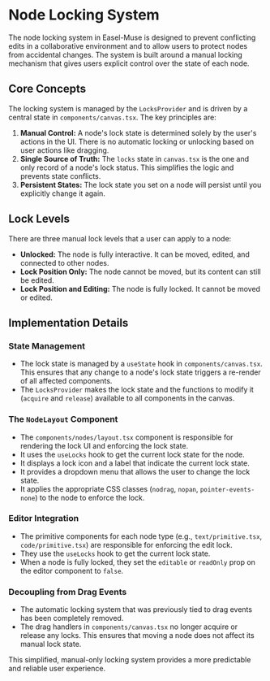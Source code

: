 # Node Locking System

The node locking system in Easel-Muse is designed to prevent conflicting edits in a collaborative environment and to allow users to protect nodes from accidental changes. The system is built around a manual locking mechanism that gives users explicit control over the state of each node.

## Core Concepts

The locking system is managed by the `LocksProvider` and is driven by a central state in `components/canvas.tsx`. The key principles are:

1.  **Manual Control:** A node's lock state is determined solely by the user's actions in the UI. There is no automatic locking or unlocking based on user actions like dragging.
2.  **Single Source of Truth:** The `locks` state in `canvas.tsx` is the one and only record of a node's lock status. This simplifies the logic and prevents state conflicts.
3.  **Persistent States:** The lock state you set on a node will persist until you explicitly change it again.

## Lock Levels

There are three manual lock levels that a user can apply to a node:

*   **Unlocked:** The node is fully interactive. It can be moved, edited, and connected to other nodes.
*   **Lock Position Only:** The node cannot be moved, but its content can still be edited.
*   **Lock Position and Editing:** The node is fully locked. It cannot be moved or edited.

## Implementation Details

### State Management

*   The lock state is managed by a `useState` hook in `components/canvas.tsx`. This ensures that any change to a node's lock state triggers a re-render of all affected components.
*   The `LocksProvider` makes the lock state and the functions to modify it (`acquire` and `release`) available to all components in the canvas.

### The `NodeLayout` Component

*   The `components/nodes/layout.tsx` component is responsible for rendering the lock UI and enforcing the lock state.
*   It uses the `useLocks` hook to get the current lock state for the node.
*   It displays a lock icon and a label that indicate the current lock state.
*   It provides a dropdown menu that allows the user to change the lock state.
*   It applies the appropriate CSS classes (`nodrag`, `nopan`, `pointer-events-none`) to the node to enforce the lock.

### Editor Integration

*   The primitive components for each node type (e.g., `text/primitive.tsx`, `code/primitive.tsx`) are responsible for enforcing the edit lock.
*   They use the `useLocks` hook to get the current lock state.
*   When a node is fully locked, they set the `editable` or `readOnly` prop on the editor component to `false`.

### Decoupling from Drag Events

*   The automatic locking system that was previously tied to drag events has been completely removed.
*   The drag handlers in `components/canvas.tsx` no longer acquire or release any locks. This ensures that moving a node does not affect its manual lock state.

This simplified, manual-only locking system provides a more predictable and reliable user experience.
